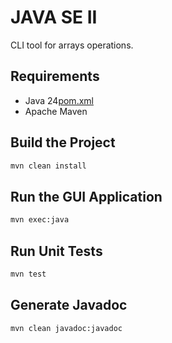 # JAVA SE II
CLI tool for arrays operations.

## Requirements
- Java 24[pom.xml](pom.xml)
- Apache Maven

## Build the Project

```bash
mvn clean install
``` 

## Run the GUI Application

```bash
mvn exec:java
``` 

## Run Unit Tests

```bash
mvn test
``` 

## Generate Javadoc

```bash
mvn clean javadoc:javadoc
``` 